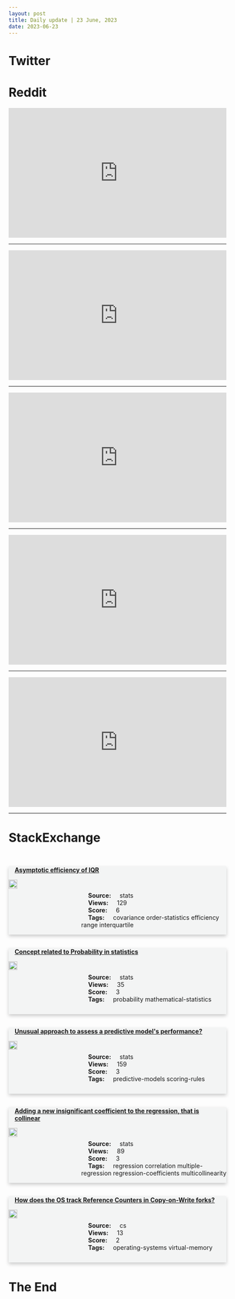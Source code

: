 ```yaml
---
layout: post
title: Daily update | 23 June, 2023
date: 2023-06-23
---
```


<script async src="https://platform.twitter.com/widgets.js" charset="utf-8"></script>


<script src='https://storage.ko-fi.com/cdn/scripts/overlay-widget.js'></script>
<script>
  kofiWidgetOverlay.draw('themldojo', {
    'type': 'floating-chat',
    'floating-chat.donateButton.text': 'Support me',
    'floating-chat.donateButton.background-color': '#f45d22',
    'floating-chat.donateButton.text-color': '#fff'
  });
</script>

# Twitter 

<blockquote class="twitter-tweet"><a href="https://twitter.com/AmeyawDebrah/status/1671877542855454722"></a></blockquote>

<blockquote class="twitter-tweet"><a href="https://twitter.com/svpino/status/1671850594695544838"></a></blockquote>

<blockquote class="twitter-tweet"><a href="https://twitter.com/ANI/status/1671976022886207490"></a></blockquote>

<blockquote class="twitter-tweet"><a href="https://twitter.com/PMOIndia/status/1671977006819319808"></a></blockquote>

<blockquote class="twitter-tweet"><a href="https://twitter.com/y0b1byte/status/1671879960209010689"></a></blockquote>

<blockquote class="twitter-tweet"><a href="https://twitter.com/ylecun/status/1671926268122611727"></a></blockquote>

<blockquote class="twitter-tweet"><a href="https://twitter.com/ylecun/status/1671711946360475648"></a></blockquote>

<blockquote class="twitter-tweet"><a href="https://twitter.com/ylecun/status/1671953437502709760"></a></blockquote>

<blockquote class="twitter-tweet"><a href="https://twitter.com/GoogleAI/status/1671987699962769413"></a></blockquote>

<blockquote class="twitter-tweet"><a href="https://twitter.com/DeepLearningAI_/status/1671869398989021185"></a></blockquote>

# Reddit 

<iframe id="reddit-embed" src="https://www.redditmedia.com/r/datascience/comments/14g557m/why_is_it_so_common_to_use_averagemean_instead_of?ref_source=embed&amp;ref=share&amp;embed=true" sandbox="allow-scripts allow-same-origin allow-popups" style="border: none;" height="300" width="100%" scrolling="yes"></iframe>
<hr style="width:100%;text-align:left;margin-left:0">
<iframe id="reddit-embed" src="https://www.redditmedia.com/r/dataengineering/comments/14fv52f/how_do_you_do_documentation?ref_source=embed&amp;ref=share&amp;embed=true" sandbox="allow-scripts allow-same-origin allow-popups" style="border: none;" height="300" width="100%" scrolling="yes"></iframe>
<hr style="width:100%;text-align:left;margin-left:0">
<iframe id="reddit-embed" src="https://www.redditmedia.com/r/dataengineering/comments/14fxs4p/software_engineering_practices_that_translate?ref_source=embed&amp;ref=share&amp;embed=true" sandbox="allow-scripts allow-same-origin allow-popups" style="border: none;" height="300" width="100%" scrolling="yes"></iframe>
<hr style="width:100%;text-align:left;margin-left:0">
<iframe id="reddit-embed" src="https://www.redditmedia.com/r/datascience/comments/14g4r95/eli5_how_is_reddit_tracking_my_behavior_on_other?ref_source=embed&amp;ref=share&amp;embed=true" sandbox="allow-scripts allow-same-origin allow-popups" style="border: none;" height="300" width="100%" scrolling="yes"></iframe>
<hr style="width:100%;text-align:left;margin-left:0">
<iframe id="reddit-embed" src="https://www.redditmedia.com/r/dataengineering/comments/14g775a/uncovering_stack_overflows_shocking_architecture?ref_source=embed&amp;ref=share&amp;embed=true" sandbox="allow-scripts allow-same-origin allow-popups" style="border: none;" height="300" width="100%" scrolling="yes"></iframe>
<hr style="width:100%;text-align:left;margin-left:0">

<style>
.card {
box-shadow: 0 4px 8px 0 rgba(0,0,0,0.2);
transition: 0.3s;
width: 100%;
background-color: #F3F4F4;
}
p{
    margin-left:  3em;
    padding-top: 1em;
}
.part2{
    display: grid;
    grid-template-columns: 1fr 3fr;
}
h4{
    margin: 1em;
}

.card:hover {
box-shadow: 0 8px 16px 0 rgba(0,0,0,0.2);
}
b {
padding: 2px 16px;
}
</style>
  
# StackExchange 


  <br>
  <div class="card">
  <h4><a href='https://stats.stackexchange.com/questions/619451/asymptotic-efficiency-of-iqr'>Asymptotic efficiency of IQR</a></h4> 
  <div class="part2">
      <img src="https://cdn.sstatic.net/Sites/stats/Img/apple-touch-icon@2.png?v=344f57aa10cc" alt="Img missing!" style="width:40%">
      <p><b>Source:</b> stats<br><b>Views:</b> 129<br><b>Score:</b> 6<br><b>Tags:</b> <span class="badge badge-dark">covariance</span> <span class="badge badge-dark">order-statistics</span> <span class="badge badge-dark">efficiency</span> <span class="badge badge-dark">range</span> <span class="badge badge-dark">interquartile</span></p> 
  </div>
  </div>
      
  <br>
  <div class="card">
  <h4><a href='https://stats.stackexchange.com/questions/619440/concept-related-to-probability-in-statistics'>Concept related to Probability in statistics</a></h4> 
  <div class="part2">
      <img src="https://cdn.sstatic.net/Sites/stats/Img/apple-touch-icon@2.png?v=344f57aa10cc" alt="Img missing!" style="width:40%">
      <p><b>Source:</b> stats<br><b>Views:</b> 35<br><b>Score:</b> 3<br><b>Tags:</b> <span class="badge badge-dark">probability</span> <span class="badge badge-dark">mathematical-statistics</span></p> 
  </div>
  </div>
      
  <br>
  <div class="card">
  <h4><a href='https://stats.stackexchange.com/questions/619441/unusual-approach-to-assess-a-predictive-models-performance'>Unusual approach to assess a predictive model&#39;s performance?</a></h4> 
  <div class="part2">
      <img src="https://cdn.sstatic.net/Sites/stats/Img/apple-touch-icon@2.png?v=344f57aa10cc" alt="Img missing!" style="width:40%">
      <p><b>Source:</b> stats<br><b>Views:</b> 159<br><b>Score:</b> 3<br><b>Tags:</b> <span class="badge badge-dark">predictive-models</span> <span class="badge badge-dark">scoring-rules</span></p> 
  </div>
  </div>
      
  <br>
  <div class="card">
  <h4><a href='https://stats.stackexchange.com/questions/619430/adding-a-new-insignificant-coefficient-to-the-regression-that-is-collinear'>Adding a new insignificant coefficient to the regression, that is collinear</a></h4> 
  <div class="part2">
      <img src="https://cdn.sstatic.net/Sites/stats/Img/apple-touch-icon@2.png?v=344f57aa10cc" alt="Img missing!" style="width:40%">
      <p><b>Source:</b> stats<br><b>Views:</b> 89<br><b>Score:</b> 3<br><b>Tags:</b> <span class="badge badge-dark">regression</span> <span class="badge badge-dark">correlation</span> <span class="badge badge-dark">multiple-regression</span> <span class="badge badge-dark">regression-coefficients</span> <span class="badge badge-dark">multicollinearity</span></p> 
  </div>
  </div>
      
  <br>
  <div class="card">
  <h4><a href='https://cs.stackexchange.com/questions/160812/how-does-the-os-track-reference-counters-in-copy-on-write-forks'>How does the OS track Reference Counters in Copy-on-Write forks?</a></h4> 
  <div class="part2">
      <img src="https://cdn.sstatic.net/Sites/cs/Img/apple-touch-icon@2.png?v=324a3e0c2b03" alt="Img missing!" style="width:40%">
      <p><b>Source:</b> cs<br><b>Views:</b> 13<br><b>Score:</b> 2<br><b>Tags:</b> <span class="badge badge-dark">operating-systems</span> <span class="badge badge-dark">virtual-memory</span></p> 
  </div>
  </div>
      
# The End